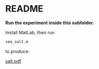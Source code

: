 # README

**Run the experiment inside this subfolder.**

Install MatLab, then run

```bash
sea_salt.m
```

to produce:

[salt.pdf](figures/salt.pdf)

